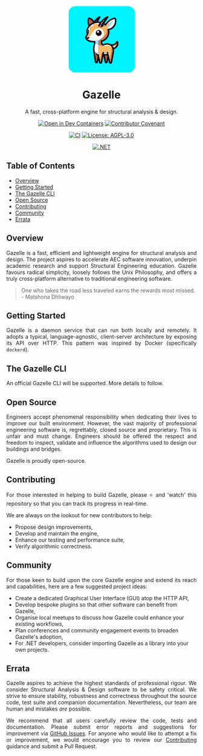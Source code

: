 <div align="center">
  <img src="assets/images/gazelle-250x250-rounded.png" height="175px" width="175px" />
  <h1>Gazelle</h1>
  <p>A fast, cross-platform engine for structural analysis & design.</p>

  [![Open in Dev Containers](https://img.shields.io/static/v1?label=Dev%20Containers&message=Open&color=blue&logo=visualstudiocode)](https://vscode.dev/redirect?url=vscode://ms-vscode-remote.remote-containers/cloneInVolume?url=https://github.com/noblesource/gazelle)
  [![Contributor Covenant](https://img.shields.io/badge/Contributor%20Covenant-2.0-4baaaa.svg)](https://github.com/gazellekit/gazelle/blob/main/CODE_OF_CONDUCT.md)
  
  [![CI](https://github.com/gazellekit/gazelle/actions/workflows/ci.yml/badge.svg)](https://github.com/gazellekit/gazelle/actions/workflows/ci.yml)
  [![License: AGPL-3.0](https://img.shields.io/badge/License-AGPL--3.0-00add8)](https://choosealicense.com/licenses/agpl-3.0/)
  
  [![.NET](https://img.shields.io/badge/.NET-8.0-8a2be2)](https://dotnet.microsoft.com)
</div>

## Table of Contents

- [Overview](#overview)
- [Getting Started](#getting-started)
- [The Gazelle CLI](#the-gazelle-cli)
- [Open Source](#open-source)
- [Contributing](#contributing)
- [Community](#community)
- [Errata](#errata)

## Overview

<p align="justify">
  Gazelle is a fast, efficient and lightweight engine for structural analysis and design. The project aspires to accelerate AEC software innovation, underpin academic research and support Structural Engineering education. Gazelle favours radical simplicity, loosely follows the Unix Philosophy, and offers a truly cross-platform alternative to traditional engineering software.
</p>

> One who takes the road less traveled earns the rewards most missed. - Matshona Dhliwayo

## Getting Started

<p align="justify">
  Gazelle is a daemon service that can run both locally and remotely. It adopts a typical, language-agnostic, client-server architecture by exposing its API over HTTP. This pattern was inspired by Docker (specifically <code>dockerd</code>).
</p>

## The Gazelle CLI

<p align="justify">
  An official Gazelle CLI will be supported. More details to follow.
</p>

## Open Source

<p align="justify">
  Engineers accept phenomenal responsibility when dedicating their lives to improve our built environment. However, the vast majority of professional engineering software is, regrettably, closed source and proprietary. This is unfair and must change. Engineers should be offered the respect and freedom to inspect, validate and influence the algorithms used to design our buildings and bridges. 
</p>

<p align="justify">
  Gazelle is proudly open-source.
</p>

## Contributing

<p align="justify">
  For those interested in helping to build Gazelle, please ⭐️ and 'watch' this repository so that you can track its progress in real-time.
</p>

<p align="justify">
  We are always on the lookout for new contributors to help: 
</p>

- Propose design improvements,
- Develop and maintain the engine, 
- Enhance our testing and performance suite,
- Verify algorithmic correctness.

## Community

<p align="justify">
  For those keen to build upon the core Gazelle engine and extend its reach and capabilities, here are a few suggested project ideas: 
</p>

- Create a dedicated Graphical User Interface (GUI) atop the HTTP API,
- Develop bespoke plugins so that other software can benefit from Gazelle,
- Organise local meetups to discuss how Gazelle could enhance your existing workflows,
- Plan conferences and community engagement events to broaden Gazelle's adoption,
- For .NET developers, consider importing Gazelle as a library into your own projects.

## Errata

<p align="justify">
  Gazelle aspires to achieve the highest standards of professional rigour. We consider Structural Analysis & Design software to be safety critical. We strive to ensure stability, robustness and correctness throughout the source code, test suite and companion documentation. Nevertheless, our team are human and mistakes <em>are</em> possible. 
</p>

<p align="justify">
  We recommend that all users carefully review the code, tests and documentation. Please submit error reports and suggestions for improvement via <a href="https://github.com/noblesource/gazelle/issues" target="_blank">GitHub Issues</a>. For anyone who would like to attempt a fix or improvement, we would encourage you to review our <a href="#contributing">Contributing</a> guidance and submit a Pull Request.
</p>
